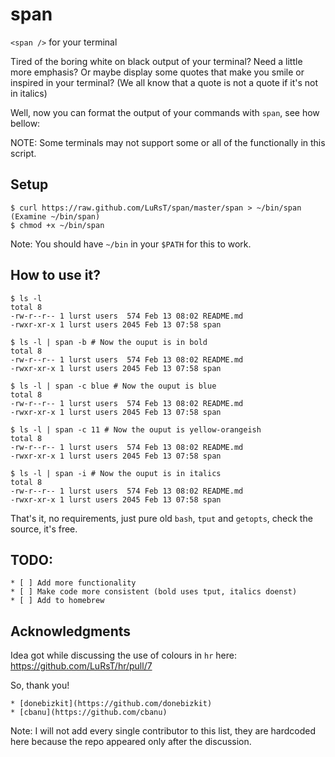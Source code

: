 span
====

`<span />` for your terminal

Tired of the boring white on black output of your terminal? Need a little more
emphasis? Or maybe display some quotes that make you smile or inspired in your
terminal? (We all know that a quote is not a quote if it's not in italics)

Well, now you can format the output of your commands with `span`, see how
bellow:

NOTE: Some terminals may not support some or all of the functionally in this
script.

## Setup

    $ curl https://raw.github.com/LuRsT/span/master/span > ~/bin/span
    (Examine ~/bin/span)
    $ chmod +x ~/bin/span

Note: You should have `~/bin` in your `$PATH` for this to work.

## How to use it?

    $ ls -l
    total 8
    -rw-r--r-- 1 lurst users  574 Feb 13 08:02 README.md
    -rwxr-xr-x 1 lurst users 2045 Feb 13 07:58 span

    $ ls -l | span -b # Now the ouput is in bold
    total 8
    -rw-r--r-- 1 lurst users  574 Feb 13 08:02 README.md
    -rwxr-xr-x 1 lurst users 2045 Feb 13 07:58 span

    $ ls -l | span -c blue # Now the ouput is blue
    total 8
    -rw-r--r-- 1 lurst users  574 Feb 13 08:02 README.md
    -rwxr-xr-x 1 lurst users 2045 Feb 13 07:58 span

    $ ls -l | span -c 11 # Now the ouput is yellow-orangeish
    total 8
    -rw-r--r-- 1 lurst users  574 Feb 13 08:02 README.md
    -rwxr-xr-x 1 lurst users 2045 Feb 13 07:58 span

    $ ls -l | span -i # Now the ouput is in italics
    total 8
    -rw-r--r-- 1 lurst users  574 Feb 13 08:02 README.md
    -rwxr-xr-x 1 lurst users 2045 Feb 13 07:58 span


That's it, no requirements, just pure old `bash`, `tput` and `getopts`, check
the source, it's free.

## TODO:

    * [ ] Add more functionality
    * [ ] Make code more consistent (bold uses tput, italics doenst)
    * [ ] Add to homebrew


## Acknowledgments

Idea got while discussing the use of colours in `hr` here:
https://github.com/LuRsT/hr/pull/7

So, thank you!

    * [donebizkit](https://github.com/donebizkit)
    * [cbanu](https://github.com/cbanu)

Note: I will not add every single contributor to this list, they are hardcoded
here because the repo appeared only after the discussion.
